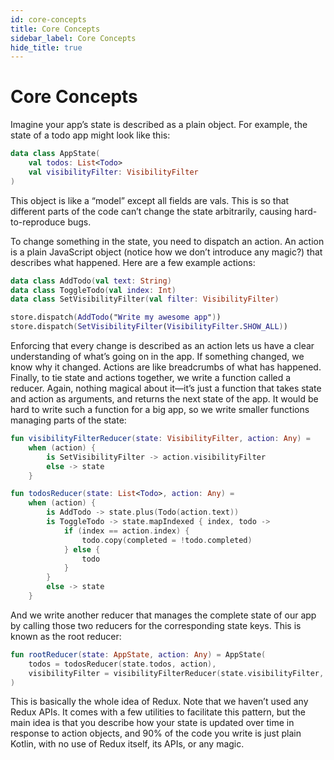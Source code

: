 ```yaml
---
id: core-concepts
title: Core Concepts
sidebar_label: Core Concepts
hide_title: true
---
```


# Core Concepts

Imagine your app’s state is described as a plain object. For example, the state of a todo app might
look like this:

```kotlin
data class AppState(
    val todos: List<Todo>
    val visibilityFilter: VisibilityFilter
)
```

This object is like a “model” except all fields are vals. This is so that different parts of the
code can’t change the state arbitrarily, causing hard-to-reproduce bugs.

To change something in the state, you need to dispatch an action. An action is a plain JavaScript
object (notice how we don’t introduce any magic?) that describes what happened. Here are a few
example actions:

```kotlin
data class AddTodo(val text: String)
data class ToggleTodo(val index: Int)
data class SetVisibilityFilter(val filter: VisibilityFilter)

store.dispatch(AddTodo("Write my awesome app"))
store.dispatch(SetVisibilityFilter(VisibilityFilter.SHOW_ALL))
```

Enforcing that every change is described as an action lets us have a clear understanding of what’s
going on in the app. If something changed, we know why it changed. Actions are like breadcrumbs of
what has happened. Finally, to tie state and actions together, we write a function called a reducer.
Again, nothing magical about it—it’s just a function that takes state and action as arguments, and
returns the next state of the app. It would be hard to write such a function for a big app, so we
write smaller functions managing parts of the state:

```kotlin
fun visibilityFilterReducer(state: VisibilityFilter, action: Any) =
    when (action) {
        is SetVisibilityFilter -> action.visibilityFilter
        else -> state
    }

fun todosReducer(state: List<Todo>, action: Any) =
    when (action) {
        is AddTodo -> state.plus(Todo(action.text))
        is ToggleTodo -> state.mapIndexed { index, todo ->
            if (index == action.index) {
                todo.copy(completed = !todo.completed)
            } else {
                todo
            }
        }
        else -> state
    }
```

And we write another reducer that manages the complete state of our app by calling those two
reducers for the corresponding state keys. This is known as the root reducer:

```kotlin
fun rootReducer(state: AppState, action: Any) = AppState(
    todos = todosReducer(state.todos, action),
    visibilityFilter = visibilityFilterReducer(state.visibilityFilter, action)
)
```

This is basically the whole idea of Redux. Note that we haven’t used any Redux APIs. It comes with a
few utilities to facilitate this pattern, but the main idea is that you describe how your state is
updated over time in response to action objects, and 90% of the code you write is just plain Kotlin,
with no use of Redux itself, its APIs, or any magic.
